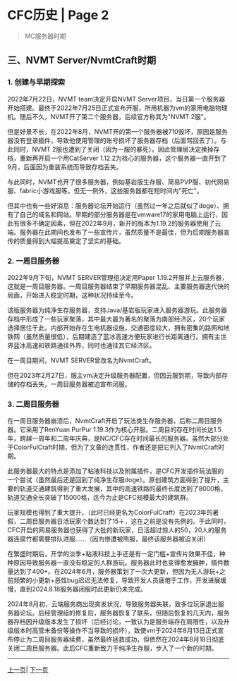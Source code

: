 # CFC历史 | Page 2

> MC服务器时期

## 三、NVMT Server/NvmtCraft时期  

### 1. 创建与早期探索  

2022年7月22日，NVMT team决定开启NVMT Server项目，当日第一个服务器开始搭建。最终于2022年7月25日正式宣布开服，所用机器为vm的家用电脑物理机。随后不久，NVMT开了第二个服务器，后续官方称其为"NVMT 2服"。  

但是好景不长，在2022年8月，NVMT开的第一个服务器被710毁坏，原因是服务器没有登录插件，导致他使用管理的账号损坏了服务器存档（后面骂回去了）。与此同时，NVMT 2服也遭到了关闭（因为一服的暴死）。因此管理层决定换掉存档，重新再开启一个用CatServer 1.12.2为核心的服务器，这个服务器一直开到了9月，后面因为重装系统而导致存档丢失。  

与此同时，NVMT也开了很多服务器，例如基岩版生存服、简易PVP服、初代网易服、fabric小游戏服等。但无一例外，这些服务器都在短时间内"死亡"。  

但其中也有一些好消息：服务器论坛开始运行（虽然过一年之后就似了doge）、拥有了自己的域名和网站。早期的部分服务器是在vmware17的家用电脑上运行，因此有很多不确定因素，但在2022年9月，新开的版本为1.19.2的服务器使用了云端。服务器在此期间也发布了一些宣传片，虽然质量不是最佳，但为后期服务器宣传的质量得到大幅提高奠定了坚实的基础。  

### 2. 一周目服务器  

2022年9月下旬，NVMT SERVER管理组决定用Paper 1.19.2开服并上云服务器，这就是一周目服务器。一周目服务器结束了早期服务器混乱、主要服务器迭代快的局面，开始进入稳定时期，这种状况持续至今。  

该版服务器为纯净生存服务器，支持Java/基岩版玩家进入服务器游玩。此服务器存档中形成了一些玩家聚落，其中最大最为著名的聚落为南部经济区，20个玩家选择居住于此，内部开始存在生电机器设施，交通密度较大，拥有密集的路网和地铁网（虽然质量很低），后期建造了蓝冰高速方便玩家进行长距离通行。拥有主世界蓝冰高速和铁路通往外界，同时也通往其它经济区。  

在一周目期间，NVMT SERVER曾改名为NvmtCraft。  

但在2023年2月27日，服主vm决定升级服务器配置，但因云服到期，导致内部存储的存档丢失，一周目服务器被迫宣布闭服。  

### 3. 二周目服务器  

在一周目服务器崩溃后，NvmtCraft开启了玩法类生存服务器，后称二周目服务器。它采用了RenYuan PurPur 1.19.3作为核心开服。二周目的存在时间长达1.5年，跨越一周年和二周年庆典，是NC/CFC存在时间最长的服务器。虽然大部分处于ColorFulCraft时期，但为了文章的连贯性，作者还是把它列入了NvmtCraft时期。  

此服务器最大的特点是添加了粘液科技以及附属插件，是CFC开发插件玩法服的一个尝试（虽然最后还是回到了纯净生存服doge）。原创建筑方面得到了提升，主要的轨道交通建筑得到了重大发展，其中的高速铁路的最终长度达到了8000格，轨道交通全长突破了15000格，迄今为止是CFC规模最大的建筑群。  

玩家规模也得到了重大提升，（此时已经更名为ColorFulCraft）在2023年的暑假，二周目服务器日活玩家个数达到了15＋，这在之前是没有先例的。于此同时，CFC开启的网易服务器也获得了大批的新玩家，日活超过惊人的50，20人的服务器连腐竹都需要排队进服......（因为惨遭被熊服，最终该服务器被迫关闭）  

在繁盛时期后，开学的淡季+粘液科技上手还是有一定门槛+宣传片效果不佳，种种原因导致服务器一直没有稳定的人群游玩。服务器此时也变得愈发臃肿，插件数量达到了400+。在2024年6月，服务器策划了一次大更新，但因为无人游玩+之前频繁的小更新+恶性bug迟迟无法修复，导致开发人员疲倦于工作，开发进展缓慢，直到2024.8.18服务器闭服时此更新仍未完成。  

2024年8月初，云端服务商出现突发状况，导致服务器失联，致多位玩家退出服务器论坛。后经管理组的修复后，服务器恢复了联系，但随后恢复的几天内，服务器存档因升级版本发生了损坏（后经讨论，一致认为是服务端存在局限性，以及升级版本时高管未备份等操作不当导致的损坏），致使vm于2024年8月13日正式宣布停止为二周目服务器续费，虽然最终拯救成功，但依然在2024年8月18日彻底关闭二周目服务器。此后CFC重新致力于纯净生存服，步入了一个新的时期。



---
[上一页](history.md)| [下一页](history_3.md)
